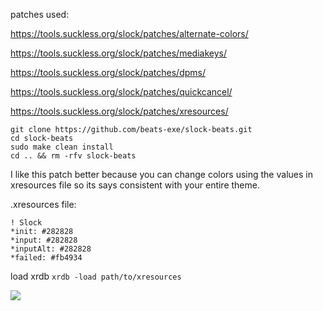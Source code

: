 patches used:

https://tools.suckless.org/slock/patches/alternate-colors/

https://tools.suckless.org/slock/patches/mediakeys/ 

https://tools.suckless.org/slock/patches/dpms/

https://tools.suckless.org/slock/patches/quickcancel/

https://tools.suckless.org/slock/patches/xresources/

```
git clone https://github.com/beats-exe/slock-beats.git
cd slock-beats
sudo make clean install
cd .. && rm -rfv slock-beats
```
I like this patch better because you can change colors using the values in xresources file so its says consistent with your entire theme.

.xresources file:
```
! Slock
*init: #282828
*input: #282828
*inputAlt: #282828
*failed: #fb4934
```
load xrdb ``xrdb -load path/to/xresources``

![](https://cdn.discordapp.com/attachments/1081840920158273568/1081841132893380668/2023-03-05_02-27-11.gif)
